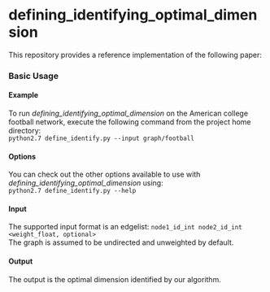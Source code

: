 # defining_identifying_optimal_dimension
This repository provides a reference implementation of the following paper:

### Basic Usage

#### Example
To run *defining_identifying_optimal_dimension* on the American college football network, execute the following command from the project home directory:<br/>
	``python2.7 define_identify.py --input graph/football``

#### Options
You can check out the other options available to use with *defining_identifying_optimal_dimension* using:<br/>
	``python2.7 define_identify.py --help``
  
#### Input
The supported input format is an edgelist:
	``node1_id_int node2_id_int <weight_float, optional>``		
The graph is assumed to be undirected and unweighted by default.

#### Output
The output is the optimal dimension identified by our algorithm.

